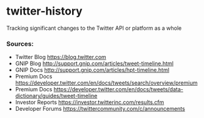# twitter-history
Tracking significant changes to the Twitter API or platform as a whole

### Sources:

* Twitter Blog https://blog.twitter.com
* GNIP Blog http://support.gnip.com/articles/tweet-timeline.html
* GNIP Docs http://support.gnip.com/articles/hpt-timeline.html
* Premium Docs https://developer.twitter.com/en/docs/tweets/search/overview/premium
* Premium Docs https://developer.twitter.com/en/docs/tweets/data-dictionary/guides/tweet-timeline
* Investor Reports https://investor.twitterinc.com/results.cfm
* Developer Forums https://twittercommunity.com/c/announcements
